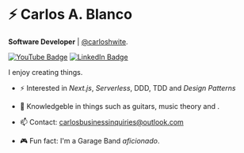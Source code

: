 # ⚡ Carlos A. Blanco

**Software Developer** | [@carloshwite](https://carlosablanco.com).

[![YouTube Badge](https://img.shields.io/badge/youtube--%2300EBEB?style=for-the-badge&logo=youtube)](https://www.youtube.com/channel/UCxuo2I31Bv3Bdgs5tnoEQlg)
[![LinkedIn Badge](https://img.shields.io/badge/linkedin--%2300EBEB?style=for-the-badge&logo=linkedin&logoColor=white)](https://www.linkedin.com/in/carlos-a-blanco01)

I enjoy creating things.


- ⚡ Interested in _Next.js_, _Serverless_, DDD, TDD and _Design Patterns_

- 💬 Knowledgeble in things such as guitars, music theory and .

- 📫 Contact: carlosbusinessinquiries@outlook.com

- 🎮 Fun fact: I'm a Garage Band _aficionado_.
